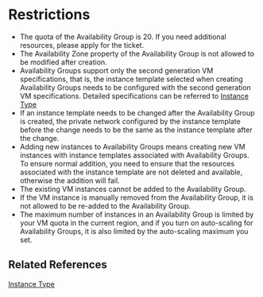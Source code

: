 # Restrictions

* The quota of the Availability Group is 20. If you need additional resources, please apply for the ticket.
* The Availability Zone property of the Availability Group is not allowed to be modified after creation.
* Availability Groups support only the second generation VM specifications, that is, the instance template selected when creating Availability Groups needs to be configured with the second generation VM specifications. Detailed specifications can be referred to [Instance Type](../../Virtual-Machine/Introduction/Instance-Type-Family.md)
* If an instance template needs to be changed after the Availability Group is created, the private network configured by the instance template before the change needs to be the same as the instance template after the change.
* Adding new instances to Availability Groups means creating new VM instances with instance templates associated with Availability Groups. To ensure normal addition, you need to ensure that the resources associated with the instance template are not deleted and available, otherwise the addition will fail.
* The existing VM instances cannot be added to the Availability Group.
* If the VM instance is manually removed from the Availability Group, it is not allowed to be re-added to the Availability Group.
* The maximum number of instances in an Availability Group is limited by your VM quota in the current region, and if you turn on auto-scaling for Availability Groups, it is also limited by the auto-scaling maximum you set.

## Related References

[Instance Type](../../Virtual-Machine/Introduction/Instance-Type-Family.md)